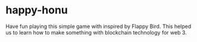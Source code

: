 # happy-honu
Have fun playing this simple game with inspired by Flappy Bird. This helped us to learn how to make something with blockchain technology for web 3.
